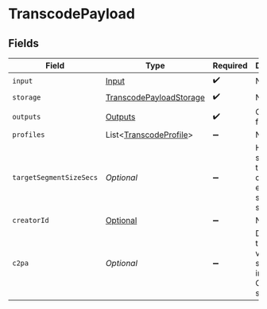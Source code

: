 # TranscodePayload


## Fields

| Field                                                                         | Type                                                                          | Required                                                                      | Description                                                                   |
| ----------------------------------------------------------------------------- | ----------------------------------------------------------------------------- | ----------------------------------------------------------------------------- | ----------------------------------------------------------------------------- |
| `input`                                                                       | [Input](../../models/components/Input.md)                                     | :heavy_check_mark:                                                            | N/A                                                                           |
| `storage`                                                                     | [TranscodePayloadStorage](../../models/components/TranscodePayloadStorage.md) | :heavy_check_mark:                                                            | N/A                                                                           |
| `outputs`                                                                     | [Outputs](../../models/components/Outputs.md)                                 | :heavy_check_mark:                                                            | Output formats                                                                |
| `profiles`                                                                    | List<[TranscodeProfile](../../models/components/TranscodeProfile.md)>         | :heavy_minus_sign:                                                            | N/A                                                                           |
| `targetSegmentSizeSecs`                                                       | *Optional<Double>*                                                            | :heavy_minus_sign:                                                            | How many seconds the duration of each output segment should be                |
| `creatorId`                                                                   | [Optional<InputCreatorId>](../../models/components/InputCreatorId.md)         | :heavy_minus_sign:                                                            | N/A                                                                           |
| `c2pa`                                                                        | *Optional<Boolean>*                                                           | :heavy_minus_sign:                                                            | Decides if the output video should include C2PA signature                     |